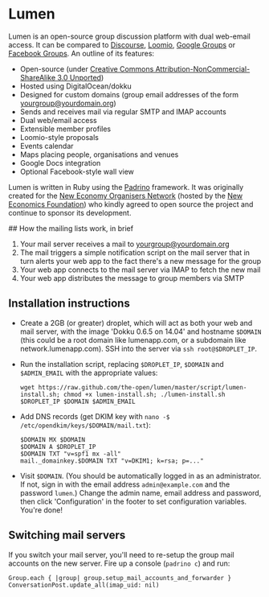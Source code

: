 # Lumen

Lumen is an open-source group discussion platform with dual web-email access.
It can be compared to [Discourse](http://discourse.org/), [Loomio](http://loomio.org/), [Google Groups](http://groups.google.com) or [Facebook Groups](http://facebook.com/groups). An outline of its features:

* Open-source (under [Creative Commons Attribution-NonCommercial-ShareAlike 3.0 Unported](http://creativecommons.org/licenses/by-nc-sa/3.0/))
* Hosted using DigitalOcean/dokku
* Designed for custom domains (group email addresses of the form yourgroup@yourdomain.org)
* Sends and receives mail via regular SMTP and IMAP accounts
* Dual web/email access
* Extensible member profiles
* Loomio-style proposals
* Events calendar
* Maps placing people, organisations and venues
* Google Docs integration
* Optional Facebook-style wall view

Lumen is written in Ruby using the [Padrino](http://padrinorb.com/) framework. It was originally created for the [New Economy Organisers Network](http://neweconomyorganisersnetwork.org/) (hosted by the [New Economics Foundation](http://neweconomics.org/)) who kindly agreed to open source the project and continue to sponsor its development.

## How the mailing lists work, in brief

1. Your mail server receives a mail to yourgroup@yourdomain.org
2. The mail triggers a simple notification script on the mail server that in turn alerts your web app to the fact there's a new message for the group
3. Your web app connects to the mail server via IMAP to fetch the new mail
4. Your web app distributes the message to group members via SMTP

## Installation instructions

* Create a 2GB (or greater) droplet, which will act as both your web and mail server, with the image 'Dokku 0.6.5 on 14.04' and hostname `$DOMAIN` (this could be a root domain like lumenapp.com, or a subdomain like network.lumenapp.com). SSH into the server via `ssh root@$DROPLET_IP`.

* Run the installation script, replacing `$DROPLET_IP`, `$DOMAIN` and `$ADMIN_EMAIL` with the appropriate values:
  ```
  wget https://raw.github.com/the-open/lumen/master/script/lumen-install.sh; chmod +x lumen-install.sh; ./lumen-install.sh $DROPLET_IP $DOMAIN $ADMIN_EMAIL
  ```

* Add DNS records (get DKIM key with `nano -$ /etc/opendkim/keys/$DOMAIN/mail.txt`):
  ```
  $DOMAIN MX $DOMAIN
  $DOMAIN A $DROPLET_IP  
  $DOMAIN TXT "v=spf1 mx -all"  
  mail._domainkey.$DOMAIN TXT "v=DKIM1; k=rsa; p=..."
  ```

* Visit `$DOMAIN`. (You should be automatically logged in as an administrator. If not, sign in with the email address `admin@example.com` and the password `lumen`.) Change the admin name, email address and password, then click 'Configuration' in the footer to set configuration variables. You're done!

## Switching mail servers

If you switch your mail server, you'll need to re-setup the group mail accounts on the new server. Fire up a console (`padrino c`) and run:
```
Group.each { |group| group.setup_mail_accounts_and_forwarder }
ConversationPost.update_all(imap_uid: nil)
```
